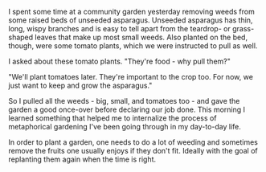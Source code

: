 I spent some time at a community garden yesterday removing weeds from some raised beds of unseeded asparagus.  Unseeded asparagus has thin, long, wispy branches and is easy to tell apart from the teardrop- or grass-shaped leaves that make up most small weeds. Also planted on the bed, though, were some tomato plants, which we were instructed to pull as well.

I asked about these tomato plants. "They're food - why pull them?"

"We'll plant tomatoes later. They're important to the crop too. For now, we just want to keep and grow the asparagus."

So I pulled all the weeds - big, small, and tomatoes too - and gave the garden a good once-over before declaring our job done. This morning I learned something that helped me to internalize the process of metaphorical gardening I've been going through in my day-to-day life.

In order to plant a garden, one needs to do a lot of weeding and sometimes remove the fruits one usually enjoys if they don't fit. Ideally with the goal of replanting them again when the time is right.